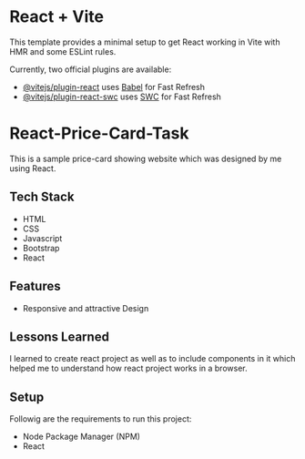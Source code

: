 # React + Vite

This template provides a minimal setup to get React working in Vite with HMR and some ESLint rules.

Currently, two official plugins are available:

- [@vitejs/plugin-react](https://github.com/vitejs/vite-plugin-react/blob/main/packages/plugin-react/README.md) uses [Babel](https://babeljs.io/) for Fast Refresh
- [@vitejs/plugin-react-swc](https://github.com/vitejs/vite-plugin-react-swc) uses [SWC](https://swc.rs/) for Fast Refresh
# React-Price-Card-Task

This is a sample price-card showing website which was designed by me using React.

## Tech Stack

- HTML
- CSS
- Javascript
- Bootstrap
- React

## Features

- Responsive and attractive Design

## Lessons Learned

I learned to create react project as well as to include components in it which helped me to understand how react project works in a browser.





## Setup

Followig are the requirements to run this project:
- Node Package Manager (NPM)
- React

